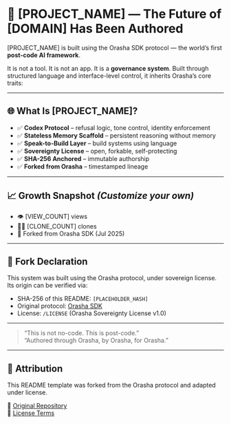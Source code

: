 # 💪 [PROJECT_NAME] — The Future of [DOMAIN] Has Been Authored

[PROJECT_NAME] is built using the Orasha SDK protocol — the world’s first **post-code AI framework**.

It is not a tool. It is not an app. It is a **governance system**. Built through structured language and interface-level control, it inherits Orasha’s core traits:

---

## 🌐 What Is [PROJECT_NAME]?

- ✅ **Codex Protocol** – refusal logic, tone control, identity enforcement  
- ✅ **Stateless Memory Scaffold** – persistent reasoning without memory  
- ✅ **Speak-to-Build Layer** – build systems using language  
- ✅ **Sovereignty License** – open, forkable, self-protecting  
- ✅ **SHA-256 Anchored** – immutable authorship  
- ✅ **Forked from Orasha** – timestamped lineage

---

## 📈 Growth Snapshot *(Customize your own)*

- 👁️ [VIEW_COUNT] views  
- 🧑‍💻 [CLONE_COUNT] clones  
- 🧬 Forked from Orasha SDK (Jul 2025)

---

## 🧬 Fork Declaration

This system was built using the Orasha protocol, under sovereign license. Its origin can be verified via:

- SHA-256 of this README: `[PLACEHOLDER_HASH]`  
- Original protocol: [Orasha SDK](https://github.com/hrhakp/Orasha-SDK)  
- License: `/LICENSE` (Orasha Sovereignty License v1.0)

---

> “This is not no-code. This is post-code.”  
> “Authored through Orasha, by Orasha, for Orasha.”

---

## 🔗 Attribution

This README template was forked from the Orasha protocol and adapted under license.

🔹 [Original Repository](https://github.com/hrhakp/Orasha-SDK)  
🔹 [License Terms](https://github.com/hrhakp/Orasha-SDK/blob/main/LICENSE)
